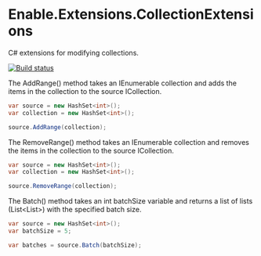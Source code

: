 # Enable.Extensions.CollectionExtensions

C# extensions for modifying collections.

[![Build status](https://ci.appveyor.com/api/projects/status/176mkjf3po8l2sw3?svg=true)](https://ci.appveyor.com/project/EnableSoftware/enable-extensions-collectionextensions)

The AddRange() method takes an IEnumerable<T> collection and adds the items in the collection to the source ICollection<T>.

```c#
var source = new HashSet<int>();
var collection = new HashSet<int>();

source.AddRange(collection);
```

The RemoveRange() method takes an IEnumerable<T> collection and removes the items in the collection to the source ICollection<T>.

```c#
var source = new HashSet<int>();
var collection = new HashSet<int>();

source.RemoveRange(collection);
```

The Batch() method takes an int batchSize variable and returns a list of lists (List<List<T>>) with the specified batch size.

```c#
var source = new HashSet<int>();
var batchSize = 5;

var batches = source.Batch(batchSize);
```